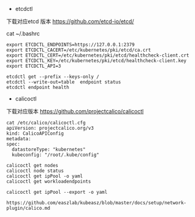 - etcdctl

下载对应etcd 版本 https://github.com/etcd-io/etcd/

cat ~/.bashrc

```
export ETCDCTL_ENDPOINTS=https://127.0.0.1:2379
export ETCDCTL_CACERT=/etc/kubernetes/pki/etcd/ca.crt
export ETCDCTL_CERT=/etc/kubernetes/pki/etcd/healthcheck-client.crt
export ETCDCTL_KEY=/etc/kubernetes/pki/etcd/healthcheck-client.key
export ETCDCTL_API=3

```

```
etcdctl get --prefix --keys-only /
etcdctl --write-out=table  endpoint status
etcdctl endpoint health
```

- calicoctl 

下载对应版本 https://github.com/projectcalico/calicoctl

```
cat /etc/calico/calicoctl.cfg 
apiVersion: projectcalico.org/v3
kind: CalicoAPIConfig
metadata:
spec:
  datastoreType: "kubernetes"
  kubeconfig: "/root/.kube/config"

```

```
calicoctl get nodes
calicoctl node status
calicoctl get ipPool -o yaml
calicoctl get workloadendpoints

calicoctl get ipPool --export -o yaml

https://github.com/easzlab/kubeasz/blob/master/docs/setup/network-plugin/calico.md
```
